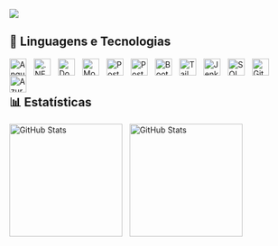 <p>
  <a href="https://github.com/AdryanoChavier">
    <img src="https://readme-typing-svg.demolab.com?font=Ariel&weight=800&size=30&letterSpacing=speed&duration=4000&pause=1000&color=F7F7F7&v&width=435&lines=Developer+Software+.NET;2+years+of+coding+experience;Full+Stack+Web" /></a>
</p>

## 🎯 Linguagens e Tecnologias

<p>
    <img 
        align="left" 
        alt="Angular"
        title="Angular" 
        width="30px" 
        style="padding-right: 10px;" 
        src="https://cdn.jsdelivr.net/gh/devicons/devicon@latest/icons/angular/angular-original.svg" 
    />
    <img 
        align="left" 
        alt=".NET" 
        title=".NET"
        width="30px" 
        style="padding-right: 10px;" 
        src="https://cdn.jsdelivr.net/gh/devicons/devicon@latest/icons/dotnetcore/dotnetcore-original.svg" 
    />
    <img 
        align="left" 
        alt="Docker" 
        title="Docker"
        width="30px" 
        style="padding-right: 10px;" 
        src="https://cdn.jsdelivr.net/gh/devicons/devicon@latest/icons/docker/docker-original.svg" 
    />
    <img 
        align="left" 
        alt="MongoDB"
        title="MongoDB" 
        width="30px" 
        style="padding-right: 10px;" 
        src="https://cdn.jsdelivr.net/gh/devicons/devicon@latest/icons/mongodb/mongodb-original.svg" 
    />
    <img 
        align="left" 
        alt="Postgresql"
        title="Postgresql" 
        width="30px" 
        style="padding-right: 10px;" 
        src="https://cdn.jsdelivr.net/gh/devicons/devicon@latest/icons/postgresql/postgresql-original.svg" 
    />
    <img 
        align="left" 
        alt="Postman" 
        title="Postman"
        width="30px" 
        style="padding-right: 10px;" 
        src="https://cdn.jsdelivr.net/gh/devicons/devicon@latest/icons/postman/postman-original.svg" 
    />
    <img 
        align="left" 
        alt="Bootstrap"
        title="Bootstrap" 
        width="30px" 
        style="padding-right: 10px;" 
        src="https://cdn.jsdelivr.net/gh/devicons/devicon@latest/icons/bootstrap/bootstrap-original.svg" 
    />
    <img 
        align="left" 
        alt="Tailwind" 
        title="Tailwind"
        width="30px" 
        style="padding-right: 10px;" 
        src="https://cdn.jsdelivr.net/gh/devicons/devicon@latest/icons/tailwindcss/tailwindcss-original.svg" 
    />
    <img 
        align="left" 
        alt="Jenkins" 
        title="Jenkins"
        width="30px" 
        style="padding-right: 10px;" 
        src="https://cdn.jsdelivr.net/gh/devicons/devicon@latest/icons/jenkins/jenkins-original.svg" 
    />
    <img 
        align="left" 
        alt="SQLSERVER" 
        title="SQLSERVER"
        width="30px" 
        style="padding-right: 10px;" 
        src="https://cdn.jsdelivr.net/gh/devicons/devicon@latest/icons/sqldeveloper/sqldeveloper-original.svg" 
    />
    <img 
        align="left" 
        alt="Git" 
        title="Git"
        width="30px" 
        style="padding-right: 10px;" 
        src="https://cdn.jsdelivr.net/gh/devicons/devicon@latest/icons/git/git-original.svg" 
    />
    <img 
        align="left" 
        alt="AzureDevops" 
        title="AzureDevops"
        width="30px" 
        style="padding-right: 10px;" 
        src="https://cdn.jsdelivr.net/gh/devicons/devicon@latest/icons/azuredevops/azuredevops-original.svg" 
    />
</p>
<br/>
<br/>


## 📊 Estatísticas

<p>
  <img 
    align="left" 
    alt="GitHub Stats" 
    height="200" 
    style="padding-right: 10px;" 
    src="https://github-readme-stats.vercel.app/api?username=AdryanoChavier&show_icons=true&theme=dark&include_all_commits=true&locale=pt-br" 
  />

<img 
      align="left" 
      alt="GitHub Stats" 
      height="200" 
      src="https://github-readme-stats.vercel.app/api/top-langs/?username=AdryanoChavier&theme=tokyonight&layout=compact&custom_title=Tecnologias&langs_count=9" 
  />

</p>
